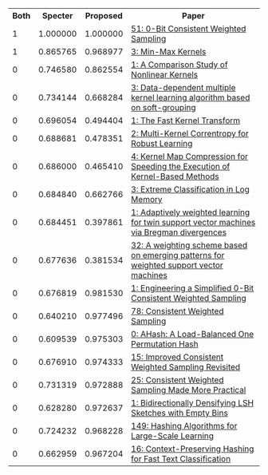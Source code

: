 <html><table><tr>
<th>Both</th>
<th>Specter</th>
<th>Proposed</th>
<th>Paper</th>
</tr>
<tr>
<td>1</td>
<td>1.000000</td>
<td>1.000000</td>
<td><a href="https://www.semanticscholar.org/paper/4a156f0ea13681c2997f46bef3718a09ac63f02d">51: 0-Bit Consistent Weighted Sampling</a></td>
</tr>
<tr>
<td>1</td>
<td>0.865765</td>
<td>0.968977</td>
<td><a href="https://www.semanticscholar.org/paper/d8ab7a72b48e323e36233e2ea39d6bb2bde499c5">3: Min-Max Kernels</a></td>
</tr>
<tr>
<td>0</td>
<td>0.746580</td>
<td>0.862554</td>
<td><a href="https://www.semanticscholar.org/paper/1928257a38d7b04e123bbc0f90b7b4dec54899e2">1: A Comparison Study of Nonlinear Kernels</a></td>
</tr>
<tr>
<td>0</td>
<td>0.734144</td>
<td>0.668284</td>
<td><a href="https://www.semanticscholar.org/paper/c50fc360ac726eda7efee736b04e24ef50909aae">3: Data-dependent multiple kernel learning algorithm based on soft-grouping</a></td>
</tr>
<tr>
<td>0</td>
<td>0.696054</td>
<td>0.494404</td>
<td><a href="https://www.semanticscholar.org/paper/56143ca59725c5f7eddce4716b7d4bdb1db03bd6">1: The Fast Kernel Transform</a></td>
</tr>
<tr>
<td>0</td>
<td>0.688681</td>
<td>0.478351</td>
<td><a href="https://www.semanticscholar.org/paper/05f2424db593886e57bfe365dae5f7dada761281">2: Multi-Kernel Correntropy for Robust Learning</a></td>
</tr>
<tr>
<td>0</td>
<td>0.686000</td>
<td>0.465410</td>
<td><a href="https://www.semanticscholar.org/paper/18169f2694c265dd0de5f7e2a52cbc9b71a4096f">4: Kernel Map Compression for Speeding the Execution of Kernel-Based Methods</a></td>
</tr>
<tr>
<td>0</td>
<td>0.684840</td>
<td>0.662766</td>
<td><a href="https://www.semanticscholar.org/paper/2e62ada2968dac19de3a66ab3e353b482b317b1f">3: Extreme Classification in Log Memory</a></td>
</tr>
<tr>
<td>0</td>
<td>0.684451</td>
<td>0.397861</td>
<td><a href="https://www.semanticscholar.org/paper/aa22f1f0e72b66e33f094c0e262e6a876b090fd2">1: Adaptively weighted learning for twin support vector machines via Bregman divergences</a></td>
</tr>
<tr>
<td>0</td>
<td>0.677636</td>
<td>0.381534</td>
<td><a href="https://www.semanticscholar.org/paper/0d90de794da2849b2c8ee7944b676522c1be605d">32: A weighting scheme based on emerging patterns for weighted support vector machines</a></td>
</tr>
<tr>
<td>0</td>
<td>0.676819</td>
<td>0.981530</td>
<td><a href="https://www.semanticscholar.org/paper/f2a7b292e2bf9be6879720e64d8fb588a4ba86eb">1: Engineering a Simplified 0-Bit Consistent Weighted Sampling</a></td>
</tr>
<tr>
<td>0</td>
<td>0.640210</td>
<td>0.977496</td>
<td><a href="https://www.semanticscholar.org/paper/7f47a319c9bf0a5e0e9246354f64e52e39356c96">78: Consistent Weighted Sampling</a></td>
</tr>
<tr>
<td>0</td>
<td>0.609539</td>
<td>0.975303</td>
<td><a href="https://www.semanticscholar.org/paper/812498919ceaa14e7f83d7356f8abc2146dc12bc">0: AHash: A Load-Balanced One Permutation Hash</a></td>
</tr>
<tr>
<td>0</td>
<td>0.676910</td>
<td>0.974333</td>
<td><a href="https://www.semanticscholar.org/paper/c452c807a8f47c6813eb51fa0687396caa275516">15: Improved Consistent Weighted Sampling Revisited</a></td>
</tr>
<tr>
<td>0</td>
<td>0.731319</td>
<td>0.972888</td>
<td><a href="https://www.semanticscholar.org/paper/201512f04bdbfd4c65b3152d776d10bf0a090baa">25: Consistent Weighted Sampling Made More Practical</a></td>
</tr>
<tr>
<td>0</td>
<td>0.628280</td>
<td>0.972637</td>
<td><a href="https://www.semanticscholar.org/paper/5444e76a6acc3c31470c798c367b123bbb7434ca">1: Bidirectionally Densifying LSH Sketches with Empty Bins</a></td>
</tr>
<tr>
<td>0</td>
<td>0.724232</td>
<td>0.968228</td>
<td><a href="https://www.semanticscholar.org/paper/b818c6168bafa76e2733f6584cd1eb739882c7fb">149: Hashing Algorithms for Large-Scale Learning</a></td>
</tr>
<tr>
<td>0</td>
<td>0.662959</td>
<td>0.967204</td>
<td><a href="https://www.semanticscholar.org/paper/72e597e311801cc0365e08d91b4aa58a4a65430c">16: Context-Preserving Hashing for Fast Text Classification</a></td>
</tr>
</table></html>
